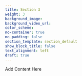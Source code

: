 ```yaml
---
title: Section 3
weight: 3
background_image:
background_video_url:
color_scheme:
no-container: true
no_padding: false
section_template: section_default
show_block_title: false
text_alignment: left
draft: true
---
```

Add Content Here